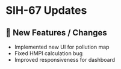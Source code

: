 # SIH-67 Updates

## 🚀 New Features / Changes
- Implemented new UI for pollution map
- Fixed HMPI calculation bug
- Improved responsiveness for dashboard
